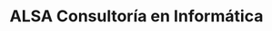 ---
title: "ALSA Consultoría en Informática"
url: /villa-de-alvarez/alsa-consultoria-en-informatica/
shop: Computer
---